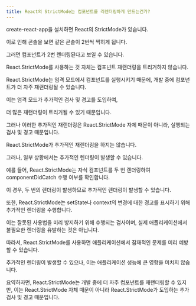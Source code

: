 ```yaml
---
title: React의 StrictMode는 컴포넌트를 리렌더링하게 만드는건가?
---
```


create-react-app을 설치하면 React의 StrictMode가 있습니다.

이로 인해 콘솔을 보면 같은 콘솔이 2번씩 찍히게 됩니다.

그러면 컴포넌트가 2번 렌더링된다고 보일 수 있습니다.

React.StrictMode를 사용하는 것 자체는 컴포넌트 재랜더링을 트리거하지 않습니다.

React.StrictMode는 엄격 모드에서 컴포넌트를 실행시키기 때문에, 개발 중에 컴포넌트가 더 자주 재랜더링될 수 있습니다.

이는 엄격 모드가 추가적인 검사 및 경고를 도입하여,

더 많은 재랜더링이 트리거될 수 있기 때문입니다.

그러나 이러한 추가적인 재랜더링은 React.StrictMode 자체 때문이 아니라, 실행되는 검사 및 경고 때문입니다.

React.StrictMode가 추가적인 재렌더링을 하지는 않습니다.

그러나, 일부 상황에서는 추가적인 렌더링이 발생할 수 있습니다.

예를 들어, React.StrictMode는 자식 컴포넌트를 두 번 렌더링하여 componentDidCatch 수행 여부를 확인합니다.

이 경우, 두 번의 렌더링이 발생하므로 추가적인 렌더링이 발생할 수 있습니다.

또한, React.StrictMode는 setState나 context의 변경에 대한 경고를 표시하기 위해 추가적인 렌더링을 수행합니다.

이는 잘못된 사용법을 미리 방지하기 위해 수행되는 검사이며, 실제 애플리케이션에서 불필요한 렌더링을 유발하는 것은 아닙니다.

따라서, React.StrictMode를 사용하면 애플리케이션에서 잠재적인 문제를 미리 예방할 수 있습니다.

추가적인 렌더링이 발생할 수 있으나, 이는 애플리케이션 성능에 큰 영향을 미치지 않습니다.

요약하자면, React.StrictMode는 개발 중에 더 자주 컴포넌트를 재랜더링할 수 있지만, 이는 React.StrictMode 자체 때문이 아니라 React.StrictMode가 도입하는 추가 검사 및 경고 때문입니다.
